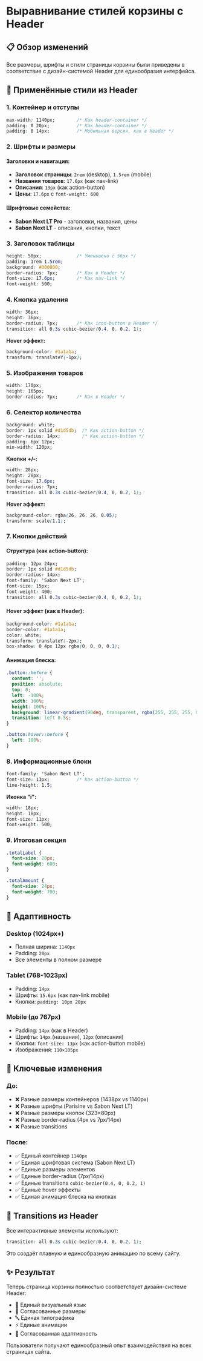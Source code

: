 # Выравнивание стилей корзины с Header

## 📋 Обзор изменений

Все размеры, шрифты и стили страницы корзины были приведены в соответствие с дизайн-системой Header для единообразия интерфейса.

## 🎨 Применённые стили из Header

### 1. **Контейнер и отступы**
```css
max-width: 1140px;        /* Как header-container */
padding: 0 20px;          /* Как header-container */
padding: 0 14px;          /* Мобильная версия, как в Header */
```

### 2. **Шрифты и размеры**

#### Заголовки и навигация:
- **Заголовок страницы**: `2rem` (desktop), `1.5rem` (mobile)
- **Названия товаров**: `17.6px` (как nav-link)
- **Описания**: `13px` (как action-button)
- **Цены**: `17.6px` с `font-weight: 600`

#### Шрифтовые семейства:
- **Sabon Next LT Pro** - заголовки, названия, цены
- **Sabon Next LT** - описания, кнопки, текст

### 3. **Заголовок таблицы**
```css
height: 50px;             /* Уменьшено с 56px */
padding: 1rem 1.5rem;
background: #000000;
border-radius: 7px;       /* Как в Header */
font-size: 17.6px;        /* Как nav-link */
font-weight: 500;
```

### 4. **Кнопка удаления**
```css
width: 36px;
height: 36px;
border-radius: 7px;       /* Как icon-button в Header */
transition: all 0.3s cubic-bezier(0.4, 0, 0.2, 1);
```

**Hover эффект:**
```css
background-color: #1a1a1a;
transform: translateY(-1px);
```

### 5. **Изображения товаров**
```css
width: 170px;
height: 165px;
border-radius: 7px;       /* Как в Header */
```

### 6. **Селектор количества**
```css
background: white;
border: 1px solid #d1d5db;  /* Как action-button */
border-radius: 14px;        /* Как action-button */
padding: 6px 12px;
min-width: 120px;
```

**Кнопки +/-:**
```css
width: 28px;
height: 28px;
font-size: 17.6px;
border-radius: 7px;
transition: all 0.3s cubic-bezier(0.4, 0, 0.2, 1);
```

**Hover эффект:**
```css
background-color: rgba(26, 26, 26, 0.05);
transform: scale(1.1);
```

### 7. **Кнопки действий**

#### Структура (как action-button):
```css
padding: 12px 24px;
border: 1px solid #d1d5db;
border-radius: 14px;
font-family: 'Sabon Next LT';
font-size: 15px;
font-weight: 400;
transition: all 0.3s cubic-bezier(0.4, 0, 0.2, 1);
```

#### Hover эффект (как в Header):
```css
background-color: #1a1a1a;
border-color: #1a1a1a;
color: white;
transform: translateY(-2px);
box-shadow: 0 4px 12px rgba(0, 0, 0, 0.1);
```

#### Анимация блеска:
```css
.button::before {
  content: '';
  position: absolute;
  top: 0;
  left: -100%;
  width: 100%;
  height: 100%;
  background: linear-gradient(90deg, transparent, rgba(255, 255, 255, 0.2), transparent);
  transition: left 0.5s;
}

.button:hover::before {
  left: 100%;
}
```

### 8. **Информационные блоки**
```css
font-family: 'Sabon Next LT';
font-size: 13px;          /* Как action-button */
line-height: 1.5;
```

**Иконка "i":**
```css
width: 18px;
height: 18px;
font-size: 11px;
font-weight: 500;
```

### 9. **Итоговая секция**
```css
.totalLabel {
  font-size: 20px;
  font-weight: 600;
}

.totalAmount {
  font-size: 24px;
  font-weight: 700;
}
```

## 📱 Адаптивность

### Desktop (1024px+)
- Полная ширина: `1140px`
- Padding: `20px`
- Все элементы в полном размере

### Tablet (768-1023px)
- Padding: `14px`
- Шрифты: `15.6px` (как nav-link mobile)
- Кнопки: `padding: 10px 20px`

### Mobile (до 767px)
- Padding: `14px` (как в Header)
- Шрифты: `14px` (названия), `12px` (описания)
- Кнопки: `font-size: 13px` (как action-button mobile)
- Изображения: `110×105px`

## 🎯 Ключевые изменения

### До:
- ❌ Разные размеры контейнеров (1438px vs 1140px)
- ❌ Разные шрифты (Parisine vs Sabon Next LT)
- ❌ Разные размеры кнопок (323×80px)
- ❌ Разные border-radius (4px vs 7px/14px)
- ❌ Разные transitions

### После:
- ✅ Единый контейнер `1140px`
- ✅ Единая шрифтовая система (Sabon Next LT)
- ✅ Единые размеры элементов
- ✅ Единые border-radius (7px/14px)
- ✅ Единые transitions `cubic-bezier(0.4, 0, 0.2, 1)`
- ✅ Единые hover эффекты
- ✅ Единая анимация блеска на кнопках

## 🔄 Transitions из Header

Все интерактивные элементы используют:
```css
transition: all 0.3s cubic-bezier(0.4, 0, 0.2, 1);
```

Это создаёт плавную и единообразную анимацию по всему сайту.

## ✨ Результат

Теперь страница корзины полностью соответствует дизайн-системе Header:
- 🎨 Единый визуальный язык
- 📏 Согласованные размеры
- 🔤 Единая типографика
- ⚡ Единые анимации
- 📱 Согласованная адаптивность

Пользователи получают единообразный опыт взаимодействия на всех страницах сайта.

